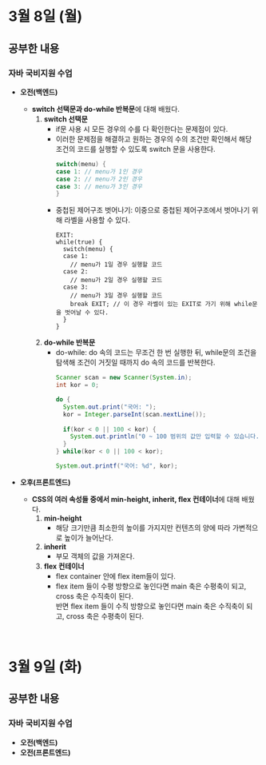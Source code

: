 # 3월 8일 (월)
## 공부한 내용
### 자바 국비지원 수업
- **오전(백엔드)**
  - **switch 선택문과 do-while 반복문**에 대해 배웠다.
    1. **switch 선택문**
        - if문 사용 시 모든 경우의 수를 다 확인한다는 문제점이 있다.
        - 이러한 문제점을 해결하고 원하는 경우의 수의 조건만 확인해서 해당 조건의 코드를 실행할 수 있도록 switch 문을 사용한다.  
          ```java
          switch(menu) {
          case 1: // menu가 1인 경우 
          case 2: // menu가 2인 경우
          case 3: // menu가 3인 경우
          }
          ```
        - 중첩된 제어구조 벗어나기: 이중으로 중첩된 제어구조에서 벗어나기 위해 라벨을 사용할 수 있다.
          ```
          EXIT:
          while(true) {
            switch(menu) {
            case 1:
              // menu가 1일 경우 실행할 코드
            case 2:
              // menu가 2일 경우 실행할 코드
            case 3:
              // menu가 3일 경우 실행할 코드
              break EXIT; // 이 경우 라벨이 있는 EXIT로 가기 위해 while문을 벗어날 수 있다.
            }
          }
          ```
    2. **do-while 반복문**
        - do-while: do 속의 코드는 무조건 한 번 실행한 뒤, while문의 조건을 탐색해 조건이 거짓일 때까지 do 속의 코드를 반복한다.
          ```java
          Scanner scan = new Scanner(System.in);
          int kor = 0;
          
          do {
            System.out.print("국어: ");
            kor = Integer.parseInt(scan.nextLine());
            
            if(kor < 0 || 100 < kor) {
              System.out.println("0 ~ 100 범위의 값만 입력할 수 있습니다.");
            }
          } while(kor < 0 || 100 < kor);
          
          System.out.printf("국어: %d", kor);
          ```

- **오후(프론트엔드)**
  - **CSS의 여러 속성들 중에서 min-height, inherit, flex 컨테이너**에 대해 배웠다.
    1. **min-height**
        - 해당 크기만큼 최소한의 높이를 가지지만 컨텐츠의 양에 따라 가변적으로 높이가 늘어난다. 
    3. **inherit**
        - 부모 객체의 값을 가져온다.
    5. **flex 컨테이너**
        - flex container 안에 flex item들이 있다.
        - flex item 들이 수평 방향으로 놓인다면 main 축은 수평축이 되고, cross 축은 수직축이 된다.     
          반면 flex item 들이 수직 방향으로 놓인다면 main 축은 수직축이 되고, cross 축은 수평축이 된다.

<br>

# 3월 9일 (화)
## 공부한 내용
### 자바 국비지원 수업
- **오전(백엔드)** 
- **오전(프론트엔드)**
